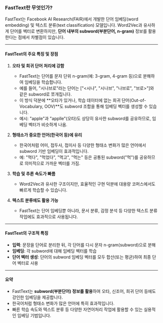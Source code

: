 ### FastText란 무엇인가?

FastText는 Facebook AI Research(FAIR)에서 개발한 단어 임베딩(word embedding) 및 텍스트 분류(text classification) 모델입니다. Word2Vec과 유사하게 단어를 벡터로 변환하지만, **단어 내부의 subword(부분단어, n-gram)** 정보를 활용한다는 점에서 차별점이 있습니다.

---

#### FastText의 주요 특징 및 장점

1. **오타 및 희귀 단어 처리에 강함**
   - FastText는 단어를 문자 단위 n-gram(예: 3-gram, 4-gram 등)으로 분해하여 임베딩을 학습합니다.
   - 예를 들어, "시나브로"라는 단어는 ["<시나", "시나브", "나브로", "브로>"]와 같은 subword로 쪼개집니다.
   - 이 방식 덕분에 **오타가 있거나, 학습 데이터에 없는 희귀 단어(Out-of-Vocabulary, OOV)**도 subword 조합을 통해 임베딩 벡터를 생성할 수 있습니다.
   - 예시: "apple"과 "applle"(오타)도 상당히 유사한 subword를 공유하므로, 임베딩 벡터가 비슷하게 나옴.

2. **형태소가 중요한 언어(한국어 등)에 유리**
   - 한국어처럼 어미, 접두사, 접미사 등 다양한 형태소 변화가 많은 언어에서 subword 기반 임베딩이 효과적입니다.
   - 예: "먹다", "먹었다", "먹고", "먹는" 등은 공통된 subword("먹")를 공유하므로 의미적으로 가까운 벡터를 가짐.

3. **학습 및 추론 속도가 빠름**
   - Word2Vec과 유사한 구조이지만, 효율적인 구현 덕분에 대용량 코퍼스에서도 빠르게 학습할 수 있습니다.

4. **텍스트 분류에도 활용 가능**
   - FastText는 단어 임베딩뿐 아니라, 문서 분류, 감정 분석 등 다양한 텍스트 분류 작업에도 효과적으로 사용됩니다.

---

#### FastText의 구조적 특징

- **입력**: 문장을 단어로 분리한 뒤, 각 단어를 다시 문자 n-gram(subword)으로 분해
- **임베딩**: 각 subword에 대해 임베딩 벡터를 학습
- **단어 벡터 생성**: 단어의 subword 임베딩 벡터를 모두 합산(또는 평균)하여 최종 단어 벡터로 사용

---

#### 요약

- FastText는 **subword(부분단어) 정보를 활용**하여 오타, 신조어, 희귀 단어 등에도 강인한 임베딩을 제공합니다.
- 한국어처럼 형태소 변화가 많은 언어에 특히 효과적입니다.
- 빠른 학습 속도와 텍스트 분류 등 다양한 자연어처리 작업에 활용할 수 있는 실용적인 임베딩 기법입니다.
